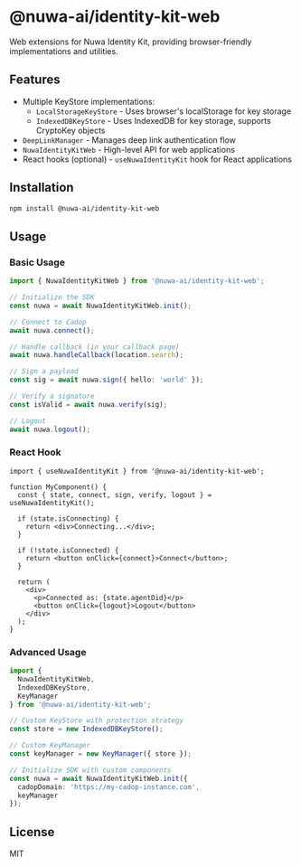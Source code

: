 # @nuwa-ai/identity-kit-web

Web extensions for Nuwa Identity Kit, providing browser-friendly implementations and utilities.

## Features

- Multiple KeyStore implementations:
  - `LocalStorageKeyStore` - Uses browser's localStorage for key storage
  - `IndexedDBKeyStore` - Uses IndexedDB for key storage, supports CryptoKey objects
- `DeepLinkManager` - Manages deep link authentication flow
- `NuwaIdentityKitWeb` - High-level API for web applications
- React hooks (optional) - `useNuwaIdentityKit` hook for React applications

## Installation

```bash
npm install @nuwa-ai/identity-kit-web
```

## Usage

### Basic Usage

```typescript
import { NuwaIdentityKitWeb } from '@nuwa-ai/identity-kit-web';

// Initialize the SDK
const nuwa = await NuwaIdentityKitWeb.init();

// Connect to Cadop
await nuwa.connect();

// Handle callback (in your callback page)
await nuwa.handleCallback(location.search);

// Sign a payload
const sig = await nuwa.sign({ hello: 'world' });

// Verify a signature
const isValid = await nuwa.verify(sig);

// Logout
await nuwa.logout();
```

### React Hook

```tsx
import { useNuwaIdentityKit } from '@nuwa-ai/identity-kit-web';

function MyComponent() {
  const { state, connect, sign, verify, logout } = useNuwaIdentityKit();

  if (state.isConnecting) {
    return <div>Connecting...</div>;
  }

  if (!state.isConnected) {
    return <button onClick={connect}>Connect</button>;
  }

  return (
    <div>
      <p>Connected as: {state.agentDid}</p>
      <button onClick={logout}>Logout</button>
    </div>
  );
}
```

### Advanced Usage

```typescript
import { 
  NuwaIdentityKitWeb, 
  IndexedDBKeyStore, 
  KeyManager 
} from '@nuwa-ai/identity-kit-web';

// Custom KeyStore with protection strategy
const store = new IndexedDBKeyStore();

// Custom KeyManager
const keyManager = new KeyManager({ store });

// Initialize SDK with custom components
const nuwa = await NuwaIdentityKitWeb.init({
  cadopDomain: 'https://my-cadop-instance.com',
  keyManager
});
```

## License

MIT 